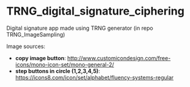 # TRNG_digital_signature_ciphering
 Digital signature app made using TRNG generator (in repo TRNG_ImageSampling)

Image sources:
* <b>copy image button</b>: http://www.customicondesign.com/free-icons/mono-icon-set/mono-general-2/
* <b>step buttons in circle (1,2,3,4,5)</b>: https://icons8.com/icon/set/alphabet/fluency-systems-regular